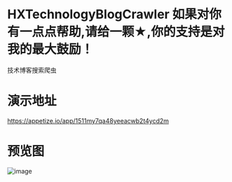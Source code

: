 # HXTechnologyBlogCrawler 如果对你有一点点帮助,请给一颗★,你的支持是对我的最大鼓励！
技术博客搜索爬虫

# 演示地址
https://appetize.io/app/1511my7qa48yeeacwb2t4ycd2m

# 预览图
![image](https://github.com/huangxuan518/HXTechnologyBlogCrawler/blob/master/HXTechnologyBlogCrawler/xiaoguo.gif)

